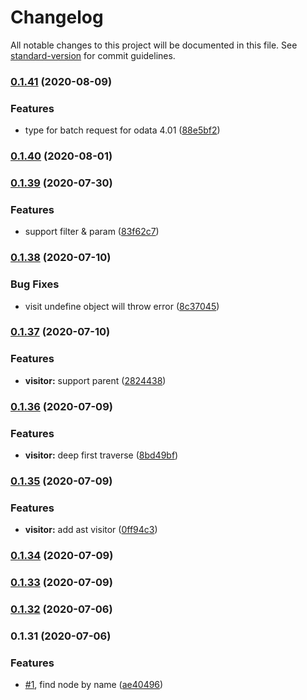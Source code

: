 # Changelog

All notable changes to this project will be documented in this file. See [standard-version](https://github.com/conventional-changelog/standard-version) for commit guidelines.

### [0.1.41](https://github.com/Soontao/odata-v4-parser/compare/v0.1.40...v0.1.41) (2020-08-09)


### Features

* type for batch request for odata 4.01 ([88e5bf2](https://github.com/Soontao/odata-v4-parser/commit/88e5bf25a084fb389879088f468727befe6c8e70))

### [0.1.40](https://github.com/Soontao/odata-v4-parser/compare/v0.1.39...v0.1.40) (2020-08-01)

### [0.1.39](https://github.com/Soontao/odata-v4-parser/compare/v0.1.38...v0.1.39) (2020-07-30)


### Features

* support filter & param ([83f62c7](https://github.com/Soontao/odata-v4-parser/commit/83f62c78c73433af6c4575dd00aa01d57dd4dc43))

### [0.1.38](https://github.com/Soontao/odata-v4-parser/compare/v0.1.37...v0.1.38) (2020-07-10)


### Bug Fixes

* visit undefine object will throw error ([8c37045](https://github.com/Soontao/odata-v4-parser/commit/8c37045f3734950fad052369b77e83d0571e240e))

### [0.1.37](https://github.com/Soontao/odata-v4-parser/compare/v0.1.36...v0.1.37) (2020-07-10)


### Features

* **visitor:** support parent ([2824438](https://github.com/Soontao/odata-v4-parser/commit/2824438824b26d5efd13dfc82964f6d66d6155fd))

### [0.1.36](https://github.com/Soontao/odata-v4-parser/compare/v0.1.35...v0.1.36) (2020-07-09)


### Features

* **visitor:** deep first traverse ([8bd49bf](https://github.com/Soontao/odata-v4-parser/commit/8bd49bfa37ec419419c6336ae36bb216abdca79d))

### [0.1.35](https://github.com/Soontao/odata-v4-parser/compare/v0.1.34...v0.1.35) (2020-07-09)


### Features

* **visitor:** add ast visitor ([0ff94c3](https://github.com/Soontao/odata-v4-parser/commit/0ff94c3be04d25b898f09aa4f2abf73ac49f8c2c))

### [0.1.34](https://github.com/Soontao/odata-v4-parser/compare/v0.1.33...v0.1.34) (2020-07-09)

### [0.1.33](https://github.com/Soontao/odata-v4-parser/compare/v0.1.32...v0.1.33) (2020-07-09)

### [0.1.32](https://github.com/Soontao/odata-v4-parser/compare/v0.1.31...v0.1.32) (2020-07-06)

### 0.1.31 (2020-07-06)


### Features

* [#1](https://github.com/Soontao/odata-v4-parser/issues/1), find node by name ([ae40496](https://github.com/Soontao/odata-v4-parser/commit/ae40496c9acc40abccc9115848819a011ac1a6b3))
